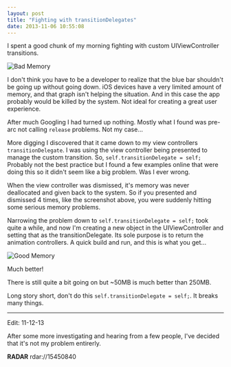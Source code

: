 ```yaml
---
layout: post
title: "Fighting with transitionDelegates"
date: 2013-11-06 10:55:08
---
```


I spent a good chunk of my morning fighting with custom UIViewController transitions.  

![Bad Memory](http://skylarsch.com.s3.amazonaws.com/images/bad_memory.png)

I don't think you have to be a developer to realize that the blue bar shouldn't be going up without going down.  iOS devices have a very limited amount of memory, and that graph isn't helping the situation.  And in this case the app probably would be killed by the system.  Not ideal for creating a great user experience.

After much Googling I had turned up nothing.  Mostly what I found was pre-arc not calling `release` problems.  Not my case...

More digging I discovered that it came down to my view controllers `transitionDelegate`.  I was using the view controller being presented to manage the custom transition.  So, `self.transitionDelegate = self;`  Probably not the best practice but I found a few examples online that were doing this so it didn't seem like a big problem.  Was I ever wrong.

When the view controller was dismissed, it's memory was never deallocated and given back to the system.  So if you presented and dismissed 4 times, like the screenshot above, you were suddenly hitting some serious memory problems.

Narrowing the problem down to `self.transitionDelegate = self;` took quite a while, and now I'm creating a new object in the UIViewController and setting that as the transitionDelegate.  Its sole purpose is to return the animation controllers.  A quick build and run, and this is what you get...

![Good Memory](http://skylarsch.com.s3.amazonaws.com/images/good_memory.png)

Much better!

There is still quite a bit going on but ~50MB is much better than 250MB.

Long story short, don't do this `self.transitionDelegate = self;`.  It breaks many things.

***

Edit: 11-12-13

After some more investigating and hearing from a few people, I've decided that it's not my problem entirerly.  

**RADAR** rdar://15450840
